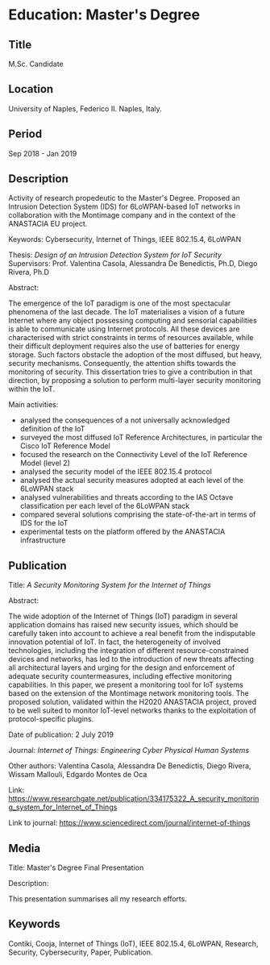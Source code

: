 # Education: Master's Degree

## Title

M.Sc. Candidate

## Location

University of Naples, Federico II. Naples, Italy.

## Period

Sep 2018 - Jan 2019

## Description

Activity of research propedeutic to the Master's Degree. Proposed an Intrusion Detection System (IDS) for 6LoWPAN-based IoT networks in collaboration with the Montimage company and in the context of the ANASTACIA EU project.

Keywords: Cybersecurity, Internet of Things, IEEE 802.15.4, 6LoWPAN

Thesis: *Design of an Intrusion Detection System for IoT Security*
Supervisors: Prof. Valentina Casola, Alessandra De Benedictis, Ph.D, Diego Rivera, Ph.D

Abstract:

The emergence of the IoT paradigm is one of the most spectacular phenomena of the last decade. The IoT materialises a vision of a future Internet where any object possessing computing and sensorial capabilities is able to communicate using Internet protocols. All these devices are characterised with strict constraints in terms of resources available, while their difficult deployment requires also the use of batteries for energy storage. Such factors obstacle the adoption of the most diffused, but heavy, security mechanisms. Consequently, the attention shifts towards the monitoring of security. This dissertation tries to give a contribution in that direction, by proposing a solution to perform multi-layer security monitoring within the IoT.

Main activities:

* analysed the consequences of a not universally acknowledged definition of the IoT
* surveyed the most diffused IoT Reference Architectures, in particular the Cisco IoT Reference Model
* focused the research on the Connectivity Level of the IoT Reference Model (level 2)
* analysed the security model of the IEEE 802.15.4 protocol
* analysed the actual security measures adopted at each level of the 6LoWPAN stack
* analysed vulnerabilities and threats according to the IAS Octave classification per each level of the 6LoWPAN stack
* compared several solutions comprising the state-of-the-art in terms of IDS for the IoT
* experimental tests on the platform offered by the ANASTACIA infrastructure

## Publication

Title: *A Security Monitoring System for the Internet of Things*

Abstract:

The wide adoption of the Internet of Things (IoT) paradigm in several application domains has raised new security issues, which should be carefully taken into account to achieve a real benefit from the indisputable innovation potential of IoT. In fact, the heterogeneity of involved technologies, including the integration of different resource-constrained devices and networks, has led to the introduction of new threats affecting all architectural layers and urging for the design and enforcement of adequate security countermeasures, including effective monitoring capabilities. In this paper, we present a monitoring tool for IoT systems based on the extension of the Montimage network monitoring tools. The proposed solution, validated within the H2020 ANASTACIA project, proved to be well suited to monitor IoT-level networks thanks to the exploitation of protocol-specific plugins.

Date of publication: 2 July 2019

Journal: *Internet of Things: Engineering Cyber Physical Human Systems*

Other authors: Valentina Casola, Alessandra De Benedictis, Diego Rivera, Wissam Mallouli, Edgardo Montes de Oca

Link: <https://www.researchgate.net/publication/334175322_A_security_monitoring_system_for_Internet_of_Things>

Link to journal: <https://www.sciencedirect.com/journal/internet-of-things>

## Media

Title: Master's Degree Final Presentation

Description:

This presentation summarises all my research efforts.

## Keywords

Contiki, Cooja, Internet of Things (IoT), IEEE 802.15.4, 6LoWPAN, Research, Security, Cybersecurity, Paper, Publication.
